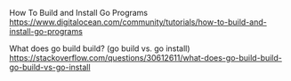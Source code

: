 
How To Build and Install Go Programs https://www.digitalocean.com/community/tutorials/how-to-build-and-install-go-programs

What does go build build? (go build vs. go install) https://stackoverflow.com/questions/30612611/what-does-go-build-build-go-build-vs-go-install
